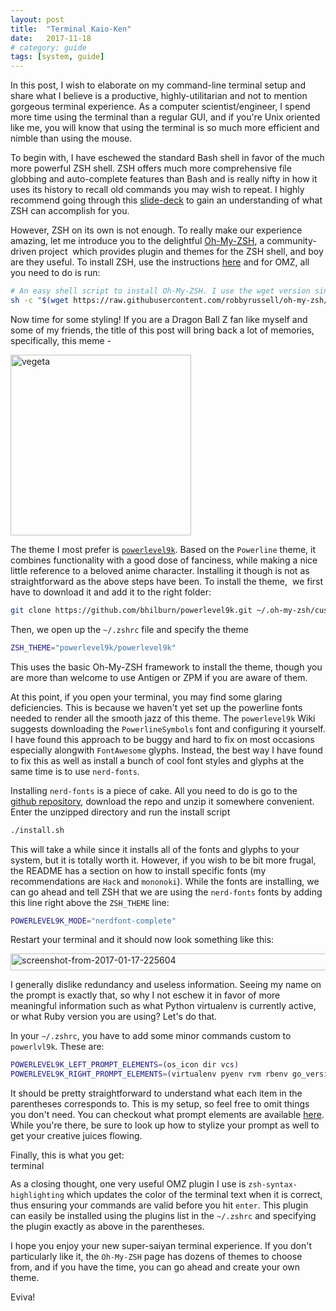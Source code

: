 ```yaml
---
layout: post
title:  "Terminal Kaio-Ken"
date:   2017-11-18
# category: guide
tags: [system, guide]
---
```


In this post, I wish to elaborate on my command-line terminal setup and share what I believe is a productive, highly-utilitarian and not to mention gorgeous terminal experience. As a computer scientist/engineer, I spend more time using the terminal than a regular GUI, and if you're Unix oriented like me, you will know that using the terminal is so much more efficient and nimble than using the mouse.

To begin with, I have eschewed the standard Bash shell in favor of the much more powerful ZSH shell. ZSH offers much more comprehensive file globbing and auto-complete features than Bash and is really nifty in how it uses its history to recall old commands you may wish to repeat. I highly recommend going through this [slide-deck](https://www.slideshare.net/jaguardesignstudio/why-zsh-is-cooler-than-your-shell-16194692) to gain an understanding of what ZSH can accomplish for you.

However, ZSH on its own is not enough. To really make our experience amazing, let me introduce you to the delightful [Oh-My-ZSH](https://ohmyz.sh/), a community-driven project  which provides plugin and themes for the ZSH shell, and boy are they useful. To install ZSH, use the instructions [here](https://github.com/robbyrussell/oh-my-zsh/wiki/Installing-ZSH) and for OMZ, all you need to do is run:

```bash
# An easy shell script to install Oh-My-ZSH. I use the wget version since it is more ubiquitous.
sh -c "$(wget https://raw.githubusercontent.com/robbyrussell/oh-my-zsh/master/tools/install.sh -O -)"
```

Now time for some styling! If you are a Dragon Ball Z fan like myself and some of my friends, the title of this post will bring back a lot of memories, specifically, this meme -

<img src="https://i0.kym-cdn.com/entries/icons/original/000/000/056/itsover1000.jpg" alt="vegeta" height="289" />

The theme I most prefer is [`powerlevel9k`](https://github.com/bhilburn/powerlevel9k). Based on the `Powerline` theme, it combines functionality with a good dose of fanciness, while making a nice little reference to a beloved anime character. Installing it though is not as straightforward as the above steps have been. To install the theme,  we first have to download it and add it to the right folder:

```bash
git clone https://github.com/bhilburn/powerlevel9k.git ~/.oh-my-zsh/custom/themes/powerlevel9k
```

Then, we open up the `~/.zshrc` file and specify the theme

```bash
ZSH_THEME="powerlevel9k/powerlevel9k"
```

This uses the basic Oh-My-ZSH framework to install the theme, though you are more than welcome to use Antigen or ZPM if you are aware of them.

At this point, if you open your terminal, you may find some glaring deficiencies. This is because we haven't yet set up the powerline fonts needed to render all the smooth jazz of this theme. The `powerlevel9k` Wiki suggests downloading the `PowerlineSymbols` font and configuring it yourself. I have found this approach to be buggy and hard to fix on most occasions especially alongwith `FontAwesome` glyphs. Instead, the best way I have found to fix this as well as install a bunch of cool font styles and glyphs at the same time is to use `nerd-fonts`.

Installing `nerd-fonts` is a piece of cake. All you need to do is go to the [github repository](https://github.com/ryanoasis/nerd-fonts), download the repo and unzip it somewhere convenient. Enter the unzipped directory and run the install script

```bash
./install.sh
```

This will take a while since it installs all of the fonts and glyphs to your system, but it is totally worth it. However, if you wish to be bit more frugal, the README has a section on how to install specific fonts (my recommendations are `Hack` and `mononoki`). While the fonts are installing, we can go ahead and tell ZSH that we are using the `nerd-fonts` fonts by adding this line right above the `ZSH_THEME` line:

```bash
POWERLEVEL9K_MODE="nerdfont-complete"
```

Restart your terminal and it should now look something like this:

<img class="alignnone size-full wp-image-756" src="https://computercalledvarun.files.wordpress.com/2017/01/screenshot-from-2017-01-17-225604.png" alt="screenshot-from-2017-01-17-225604" width="1355" height="27" />

I generally dislike redundancy and useless information. Seeing my name on the prompt is exactly that, so why I not eschew it in favor of more meaningful information such as what Python virtualenv is currently active, or what Ruby version you are using? Let's do that.

In your `~/.zshrc`, you have to add some minor commands custom to `powerlvl9k`. These are:

```bash
POWERLEVEL9K_LEFT_PROMPT_ELEMENTS=(os_icon dir vcs)
POWERLEVEL9K_RIGHT_PROMPT_ELEMENTS=(virtualenv pyenv rvm rbenv go_version nvm status history time)
```

It should be pretty straightforward to understand what each item in the parentheses corresponds to. This is my setup, so feel free to omit things you don't need. You can checkout what prompt elements are available [here](https://github.com/bhilburn/powerlevel9k#available-prompt-segments). While you're there, be sure to look up how to stylize your prompt as well to get your creative juices flowing.

Finally, this is what you get:<img class="alignnone  wp-image-774" src="https://computercalledvarun.files.wordpress.com/2017/01/terminal.png" alt="terminal" width="5355" height="15" />

As a closing thought, one very useful OMZ plugin I use is `zsh-syntax-highlighting` which updates the color of the terminal text when it is correct, thus ensuring your commands are valid before you hit `enter`. This plugin can easily be installed using the plugins list in the `~/.zshrc` and specifying the plugin exactly as above in the parentheses.

I hope you enjoy your new super-saiyan terminal experience. If you don't particularly like it, the `Oh-My-ZSH` page has dozens of themes to choose from, and if you have the time, you can go ahead and create your own theme.

Eviva!